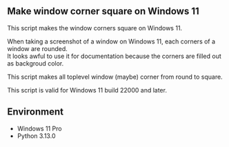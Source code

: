 ## Make window corner square on Windows 11

This script makes the window corners square on Windows 11.

When taking a screenshot of a window on Windows 11, each corners of a window are rounded.  
It looks awful to use it for documentation because the corners are filled out as backgroud color.

This script makes all toplevel window (maybe) corner from round to square.

This script is valid for Windows 11 build 22000 and later.


## Environment

- Windows 11 Pro
- Python 3.13.0

